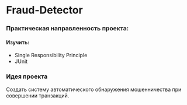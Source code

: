 # Fraud-Detector

### Практическая направленность проекта:
#### Изучить:
* Single Responsibility Principle
* JUnit

### Идея проекта
Создать систему автоматического обнаружения мошенничества при совершении транзакций.
